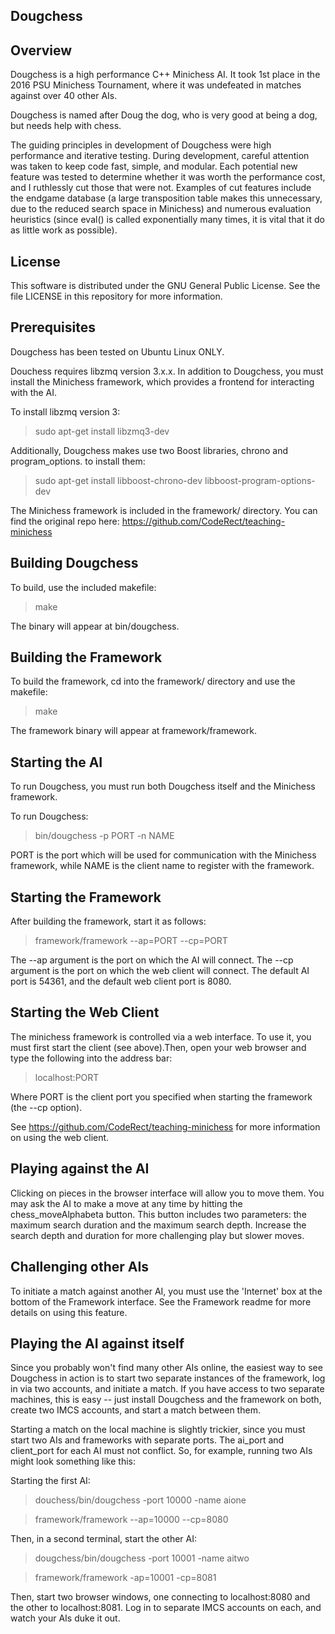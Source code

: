 ## Dougchess

## Overview
Dougchess is a high performance C++ Minichess AI. It took 1st place in the 2016 PSU Minichess Tournament,
where it was undefeated in matches against over 40 other AIs.

Dougchess is named after Doug the dog, who is very good at being a dog, but needs help with chess.

The guiding principles in development of Dougchess were high performance and iterative testing.
During development, careful attention was taken to keep code fast, simple, and modular.
Each potential new feature was tested to determine whether it was worth the performance cost, and I ruthlessly cut those that were not.
Examples of cut features include the endgame database (a large transposition table makes this unnecessary, due
to the reduced search space in Minichess) and numerous evaluation heuristics (since eval() is called
exponentially many times, it is vital that it do as little work as possible).

## License
This software is distributed under the GNU General Public License. See the file LICENSE in this repository for more information. 

## Prerequisites
Dougchess has been tested on Ubuntu Linux ONLY.

Douchess requires libzmq version 3.x.x. In addition to Dougchess, you must
install the Minichess framework, which provides a frontend for interacting
with the AI.

To install libzmq version 3:

> sudo apt-get install libzmq3-dev

Additionally, Dougchess makes use two Boost libraries, chrono and program_options. to install them: 

> sudo apt-get install libboost-chrono-dev libboost-program-options-dev

The Minichess framework is included in the framework/ directory. You can find the original repo here: https://github.com/CodeRect/teaching-minichess

## Building Dougchess
To build, use the included makefile:

> make

The binary will appear at bin/dougchess.

## Building the Framework
To build the framework, cd into the framework/ directory and use the makefile:

> make

The framework binary will appear at framework/framework.

## Starting the AI
To run Dougchess, you must run both Dougchess itself and the Minichess framework.

To run Dougchess: 
> bin/dougchess -p PORT -n NAME

PORT is the port which will be used for communication with the Minichess framework, while NAME is the client name to register with the framework.

## Starting the Framework
After building the framework, start it as follows:

> framework/framework --ap=PORT --cp=PORT

The --ap argument is the port on which the AI will connect. The --cp argument is the port on which the web client will connect. The default AI port is 54361, and the default web client port is 8080.

## Starting the Web Client
The minichess framework is controlled via a web interface. To use it, you must first start the client (see above).Then, open your web browser and type the following into the address bar:

> localhost:PORT

Where PORT is the client port you specified when starting the framework (the --cp option).

See https://github.com/CodeRect/teaching-minichess for more information on using the web client.

## Playing against the AI
Clicking on pieces in the browser interface will allow you to move them. You may ask the AI
to make a move at any time by hitting the chess_moveAlphabeta button. This button includes two
parameters: the maximum search duration and the maximum search depth. Increase the search depth and duration
for more challenging play but slower moves.

## Challenging other AIs
To initiate a match against another AI, you must use the 'Internet' box at the bottom of the Framework
interface. See the Framework readme for more details on using this feature.

## Playing the AI against itself
Since you probably won't find many other AIs online, the easiest way to see Dougchess
in action is to start two separate instances of the framework, log in via two accounts, and initiate a match.
If you have access to two separate machines, this is easy -- just install Dougchess and the framework on
both, create two IMCS accounts, and start a match between them.

Starting a match on the local machine is slightly trickier, since you must start two AIs and frameworks
with separate ports. The ai_port and client_port for each AI must not conflict. So, for example, running
two AIs might look something like this:

Starting the first AI:
> douchess/bin/dougchess -port 10000 -name aione

> framework/framework --ap=10000 --cp=8080

Then, in a second terminal, start the other AI: 
> dougchess/bin/dougchess -port 10001 -name aitwo

> framework/framework -ap=10001 -cp=8081

Then, start two browser windows, one connecting to localhost:8080 and the other to localhost:8081.
Log in to separate IMCS accounts on each, and watch your AIs duke it out.
